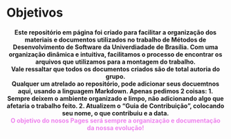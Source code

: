 # Objetivos

<h4 style="text-align: center">
  Este repositório em página foi criado para facilitar a organização dos materiais e documentos utilizados no trabalho de Métodos de Desenvolvimento de Software da Univerdiadade de Brasília. Com uma organização dinâmica e intuitiva, facilitamos o processo de encontrar os arquivos que utilizamos para a montagem do trabalho. <br>
	Vale ressaltar que todos os documentos criados são de total autoria do grupo.<br>
	Qualquer um atrelado ao repositório, pode adicionar seus docuemtnos aqui, usando a linguagem Markdown. Apenas pedimos 2 coisas:
  1. Sempre deixem o ambiente organizado e limpo, não adicionando algo que afetaria o trabalho feito.
  2. Atualizem o “Guia de Contribuição”, colocando seu nome, o que contribuiu e a data. <br>
	<div style="color:#EE82EE">O objetivo do nosos Pages será sempre a organização e documentação da nossa evolução!</div>
</h4>

